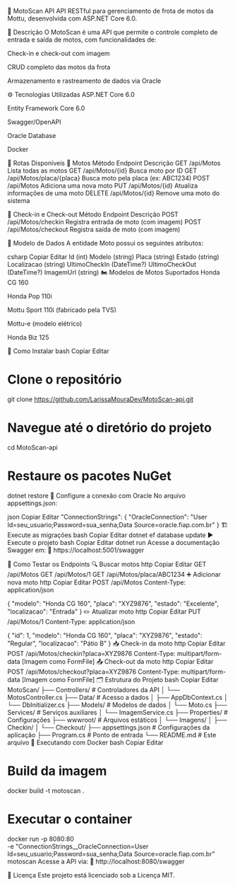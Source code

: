🛵 MotoScan API
API RESTful para gerenciamento de frota de motos da Mottu, desenvolvida com ASP.NET Core 6.0.

📄 Descrição
O MotoScan é uma API que permite o controle completo de entrada e saída de motos, com funcionalidades de:

Check-in e check-out com imagem

CRUD completo das motos da frota

Armazenamento e rastreamento de dados via Oracle

⚙️ Tecnologias Utilizadas
ASP.NET Core 6.0

Entity Framework Core 6.0

Swagger/OpenAPI

Oracle Database

Docker

🚦 Rotas Disponíveis
🔧 Motos
Método	Endpoint	Descrição
GET	/api/Motos	Lista todas as motos
GET	/api/Motos/{id}	Busca moto por ID
GET	/api/Motos/placa/{placa}	Busca moto pela placa (ex: ABC1234)
POST	/api/Motos	Adiciona uma nova moto
PUT	/api/Motos/{id}	Atualiza informações de uma moto
DELETE	/api/Motos/{id}	Remove uma moto do sistema

🏁 Check-in e Check-out
Método	Endpoint	Descrição
POST	/api/Motos/checkin	Registra entrada de moto (com imagem)
POST	/api/Motos/checkout	Registra saída de moto (com imagem)

🧩 Modelo de Dados
A entidade Moto possui os seguintes atributos:

csharp
Copiar
Editar
Id (int)
Modelo (string)
Placa (string)
Estado (string)
Localizacao (string)
UltimoCheckIn (DateTime?)
UltimoCheckOut (DateTime?)
ImagemUrl (string)
🏍️ Modelos de Motos Suportados
Honda CG 160

Honda Pop 110i

Mottu Sport 110i (fabricado pela TVS)

Mottu-e (modelo elétrico)

Honda Biz 125

🚀 Como Instalar
bash
Copiar
Editar
# Clone o repositório
git clone https://github.com/LarissaMouraDev/MotoScan-api.git

# Navegue até o diretório do projeto
cd MotoScan-api

# Restaure os pacotes NuGet
dotnet restore
🔧 Configure a conexão com Oracle
No arquivo appsettings.json:

json
Copiar
Editar
"ConnectionStrings": {
  "OracleConnection": "User Id=seu_usuario;Password=sua_senha;Data Source=oracle.fiap.com.br"
}
🏗️ Execute as migrações
bash
Copiar
Editar
dotnet ef database update
▶️ Execute o projeto
bash
Copiar
Editar
dotnet run
Acesse a documentação Swagger em:
🔗 https://localhost:5001/swagger

🧪 Como Testar os Endpoints
🔍 Buscar motos
http
Copiar
Editar
GET /api/Motos
GET /api/Motos/1
GET /api/Motos/placa/ABC1234
➕ Adicionar nova moto
http
Copiar
Editar
POST /api/Motos
Content-Type: application/json

{
  "modelo": "Honda CG 160",
  "placa": "XYZ9876",
  "estado": "Excelente",
  "localizacao": "Entrada"
}
✏️ Atualizar moto
http
Copiar
Editar
PUT /api/Motos/1
Content-Type: application/json

{
  "id": 1,
  "modelo": "Honda CG 160",
  "placa": "XYZ9876",
  "estado": "Regular",
  "localizacao": "Pátio B"
}
📥 Check-in da moto
http
Copiar
Editar
POST /api/Motos/checkin?placa=XYZ9876
Content-Type: multipart/form-data
[Imagem como FormFile]
📤 Check-out da moto
http
Copiar
Editar
POST /api/Motos/checkout?placa=XYZ9876
Content-Type: multipart/form-data
[Imagem como FormFile]
🗂️ Estrutura do Projeto
bash
Copiar
Editar
MotoScan/
├── Controllers/        # Controladores da API
│   └── MotosController.cs
├── Data/               # Acesso a dados
│   ├── AppDbContext.cs
│   └── DbInitializer.cs
├── Models/             # Modelos de dados
│   └── Moto.cs
├── Services/           # Serviços auxiliares
│   └── ImagemService.cs
├── Properties/         # Configurações
├── wwwroot/            # Arquivos estáticos
│   └── Imagens/
│       ├── Checkin/
│       └── Checkout/
├── appsettings.json    # Configurações da aplicação
├── Program.cs          # Ponto de entrada
└── README.md           # Este arquivo
🐳 Executando com Docker
bash
Copiar
Editar
# Build da imagem
docker build -t motoscan .

# Executar o container
docker run -p 8080:80 \
-e "ConnectionStrings__OracleConnection=User Id=seu_usuario;Password=sua_senha;Data Source=oracle.fiap.com.br" \
motoscan
Acesse a API via:
🔗 http://localhost:8080/swagger

📄 Licença
Este projeto está licenciado sob a Licença MIT.
